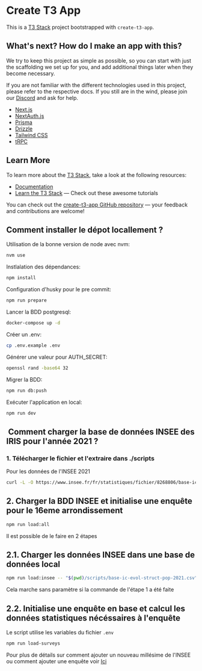 # Create T3 App

This is a [T3 Stack](https://create.t3.gg/) project bootstrapped with `create-t3-app`.

## What's next? How do I make an app with this?

We try to keep this project as simple as possible, so you can start with just the scaffolding we set up for you, and add additional things later when they become necessary.

If you are not familiar with the different technologies used in this project, please refer to the respective docs. If you still are in the wind, please join our [Discord](https://t3.gg/discord) and ask for help.

- [Next.js](https://nextjs.org)
- [NextAuth.js](https://next-auth.js.org)
- [Prisma](https://prisma.io)
- [Drizzle](https://orm.drizzle.team)
- [Tailwind CSS](https://tailwindcss.com)
- [tRPC](https://trpc.io)

## Learn More

To learn more about the [T3 Stack](https://create.t3.gg/), take a look at the following resources:

- [Documentation](https://create.t3.gg/)
- [Learn the T3 Stack](https://create.t3.gg/en/faq#what-learning-resources-are-currently-available) — Check out these awesome tutorials

You can check out the [create-t3-app GitHub repository](https://github.com/t3-oss/create-t3-app) — your feedback and contributions are welcome!


## Comment installer le dépot locallement ?

Utilisation de la bonne version de node avec nvm:

```sh
nvm use
```

Instlalation des dépendances:

```sh
npm install
```

Configuration d'husky pour le pre commit:

```sh
npm run prepare
```

Lancer la BDD postgresql:

```sh
docker-compose up -d
```

Créer un .env:

```sh
cp .env.example .env
```

Générer une valeur pour AUTH_SECRET:

```sh
openssl rand -base64 32
```

Migrer la BDD:

```sh
npm run db:push
```

Exécuter l'application en local:

```sh
npm run dev
```

##  Comment charger la base de données INSEE des IRIS pour l'année 2021 ?

### 1. Télécharger le fichier et l'extraire dans ./scripts

Pour les données de l'INSEE 2021

```bash
curl -L -O https://www.insee.fr/fr/statistiques/fichier/8268806/base-ic-evol-struct-pop-2021_csv.zip && unzip base-ic-evol-struct-pop-2021_csv.zip && mv base-ic-evol-struct-pop-2021.CSV ./scripts/base-ic-evol-struct-pop-2021.csv && rm unzip base-ic-evol-struct-pop-2021_csv.zip
```

## 2. Charger la BDD INSEE et initialise une enquête pour le 16eme arrondissement

```bash
npm run load:all
```

Il est possible de le faire en 2 étapes

## 2.1. Charger les données INSEE dans une base de données local

```bash
npm run load:insee -- "$(pwd)/scripts/base-ic-evol-struct-pop-2021.csv" postgresql://postgres:password@localhost:5432/app-near
```

Cela marche sans paramètre si la commande de l'étape 1 a été faite

## 2.2. Initialise une enquête en base et calcul les données statistiques nécéssaires à l'enquête

Le script utilise les variables du fichier `.env`

```bash
npm run load-surveys
```

Pour plus de détails sur comment ajouter un nouveau millésime de l'INSEE
ou comment ajouter une enquête voir [Ici](./scritps/README.md)
